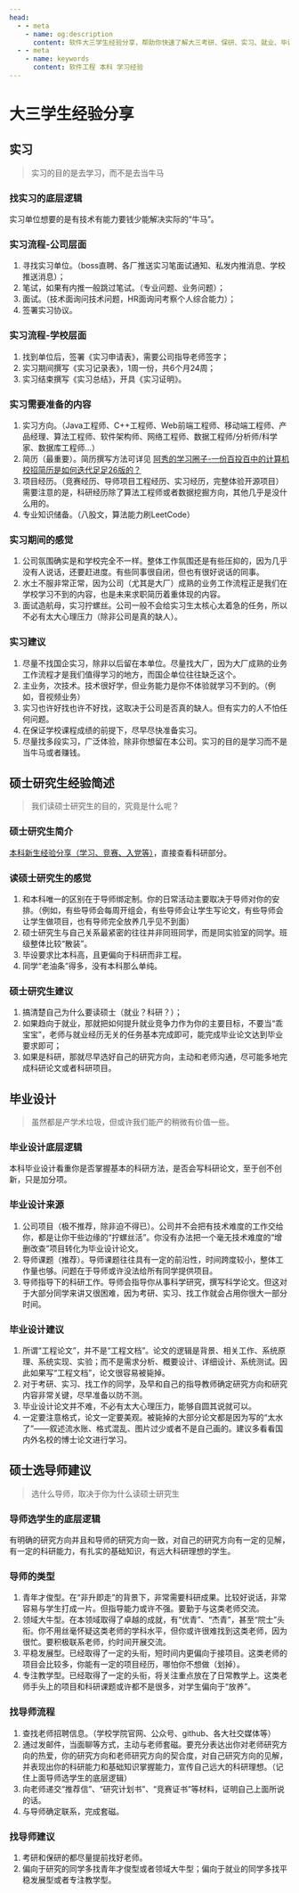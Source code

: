 ```yaml
---
head:
  - - meta
    - name: og:description
      content: 软件大三学生经验分享，帮助你快速了解大三考研、保研、实习、就业、毕设等方向的相关经验。
  - - meta
    - name: keywords
      content: 软件工程 本科 学习经验
---
```


# 大三学生经验分享

## 实习

> 实习的目的是去学习，而不是去当牛马

### 找实习的底层逻辑

实习单位想要的是有技术有能力要钱少能解决实际的“牛马”。

### 实习流程-公司层面

1. 寻找实习单位。（boss直聘、各厂推送实习笔面试通知、私发内推消息、学校推送消息）；
2. 笔试，如果有内推一般跳过笔试。（专业问题、业务问题）；
3. 面试。（技术面询问技术问题，HR面询问考察个人综合能力）；
4. 签署实习协议。

### 实习流程-学校层面

1. 找到单位后，签署《实习申请表》，需要公司指导老师签字；
2. 实习期间撰写《实习记录表》，1周一份，共6个月24周；
3. 实习结束撰写《实习总结》，开具《实习证明》。

### 实习需要准备的内容

1. 实习方向。（Java工程师、C++工程师、Web前端工程师、移动端工程师、产品经理、算法工程师、软件架构师、网络工程师、数据工程师/分析师/科学家、数据库工程师...）
2. 简历（最重要）。简历撰写方法可详见 [阿秀的学习圈子-一份百投百中的计算机校招简历是如何迭代足足26版的？
](https://interviewguide.cn/notes/05-xiustar/03-resume/01-01-%E4%B8%80%E4%BB%BD%E7%99%BE%E6%8A%95%E7%99%BE%E4%B8%AD%E7%9A%84%E8%AE%A1%E7%AE%97%E6%9C%BA%E6%A0%A1%E6%8B%9B%E7%AE%80%E5%8E%86%E6%98%AF%E5%A6%82%E4%BD%95%E8%BF%AD%E4%BB%A3%E8%B6%B3%E8%B6%B326%E7%89%88%E7%9A%84.html)
3. 项目经历。（竞赛经历、导师项目工程经历、实习经历，完整体验开源项目）需要注意的是，科研经历除了算法工程师或者数据挖掘方向，其他几乎是没什么用的。
4. 专业知识储备。（八股文，算法能力刷LeetCode）

### 实习期间的感觉

1. 公司氛围确实是和学校完全不一样。整体工作氛围还是有些压抑的，因为几乎没有人说话，还要赶进度。有些同事很自闭，但也有很好说话的同事。
2. 水土不服非常正常，因为公司（尤其是大厂）成熟的业务工作流程正是我们在学校学习不到的内容，也是未来求职简历着重体现的内容。
3. 面试造航母，实习拧螺丝。公司一般不会给实习生太核心太着急的任务，所以不必有太大心理压力（除非公司是真的缺人）。

### 实习建议

1. 尽量不找国企实习，除非以后留在本单位。尽量找大厂，因为大厂成熟的业务工作流程才是我们值得学习的地方，而国企单位往往缺乏这个。
2. 主业务，次技术。技术很好学，但业务能力是你不体验就学习不到的。（例如，音视频业务）
3. 实习也许好找也许不好找，这取决于公司是否真的缺人。但有实力的人不怕任何问题。
4. 在保证学校课程成绩的前提下，尽早尽快准备实习。
5. 尽量找多段实习，广泛体验，除非你想留在本公司。实习的目的是学习而不是当牛马或者赚钱。

## 硕士研究生经验简述

> 我们读硕士研究生的目的，究竟是什么呢？

### 硕士研究生简介

[本科新生经验分享（学习、竞赛、入党等）](https://ssegsa.github.io/practice/other/undergraduate-study-experience-01.html)，直接查看科研部分。

### 读硕士研究生的感觉

1. 和本科唯一的区别在于导师绑定制。你的日常活动主要取决于导师对你的安排。（例如，有些导师会每周开组会，有些导师会让学生写论文，有些导师会让学生做项目，也有导师完全放养几乎见不到面）
2. 硕士研究生与自己关系最紧密的往往并非同班同学，而是同实验室的同学。班级整体比较“散装”。
3. 毕设要求比本科高，且更偏向于科研而非工程。
4. 同学“老油条”得多，没有本科那么单纯。

### 硕士研究生建议

1. 搞清楚自己为什么要读硕士（就业？科研？）；
2. 如果趋向于就业，那就把如何提升就业竞争力作为你的主要目标，不要当“乖宝宝”，老师与就业经历无关的任务基本完成即可，能完成毕业论文达到毕业要求即可；
3. 如果是科研，那就尽早选好自己的研究方向，主动和老师沟通，尽可能多地完成科研论文或者科研项目。

## 毕业设计

> 虽然都是产学术垃圾，但或许我们能产的稍微有价值一些。

### 毕业设计底层逻辑

本科毕业设计看重你是否掌握基本的科研方法，是否会写科研论文，至于创不创新，只是加分项。

### 毕业设计来源

1. 公司项目（极不推荐，除非迫不得已）。公司并不会把有技术难度的工作交给你，都是让你干些边缘的“拧螺丝活”。你没有办法把一个毫无技术难度的“增删改查”项目转化为毕业设计论文。
2. 导师课题（推荐）。导师课题往往具有一定的前沿性，时间跨度较小，整体工作量也够。问题在于导师或许没法给所有同学提供项目。
3. 导师指导下的科研工作。导师会指导你从事科学研究，撰写科学论文。但这对于大部分同学来讲又很困难，因为考研、实习、找工作就会占用你很大一部分时间。

### 毕业设计建议

1. 所谓“工程论文”，并不是“工程文档”。论文的逻辑是背景、相关工作、系统原理、系统实现、实验；而不是需求分析、概要设计、详细设计、系统测试。因此如果写“工程文档”，论文很容易被毙掉。
2. 对于考研、实习、找工作的同学，及早和自己的指导教师确定研究方向和研究内容非常关键，尽早准备以防不测。
3. 毕业设计论文并不难，不必有太大心理压力，能够自圆其说就可以。
4. 一定要注意格式，论文一定要美观。被毙掉的大部分论文都是因为写的“太水了”——叙述流水账、格式混乱、图片过少或者不是自己画的。建议多看看国内外名校的博士论文进行学习。

## 硕士选导师建议

> 选什么导师，取决于你为什么读硕士研究生

### 导师选学生的底层逻辑

有明确的研究方向并且和导师的研究方向一致，对自己的研究方向有一定的见解，有一定的科研能力，有扎实的基础知识，有远大科研理想的学生。

### 导师的类型

1. 青年才俊型。在“非升即走”的背景下，非常需要科研成果。比较好说话，非常容易与学生打成一片。但指导能力或许不强。要勤于与这类老师交流。
2. 领域大牛型。在本领域取得了卓越的成就，有“优青”、“杰青”，甚至“院士”头衔。你不用丝毫怀疑这类老师的学科水平，但你或许很难找到这类老师，因为很忙。要积极联系老师，约时间开展交流。
3. 平稳发展型。已经取得了一定的头衔，短时间内更偏向于接项目。这类老师的项目会比较多，你能有一定的项目经历，哪怕你不想做（划掉）。
4. 专注教学型。已经取得了一定的头衔，将关注重点放在了日常教学上。这类老师手头上的项目和科研课题或许都不是很多，对学生偏向于“放养”。

### 找导师流程

1. 查找老师招聘信息。（学校学院官网、公众号、github、各大社交媒体等）
2. 通过发邮件，当面聊等方式，主动与老师套磁。要充分表达出你对老师研究方向的热爱，你的研究方向和老师研究方向的契合度，对自己研究方向的见解，并表现出你的科研能力和基础知识掌握能力，宣传自己远大的科研理想。（记住上面导师选学生的底层逻辑）
3. 向老师递交“推荐信”、“研究计划书”、“竞赛证书”等材料，证明自己上面所说的话。
4. 与导师确定联系，完成套磁。

### 找导师建议

1. 考研和保研的都尽量提前找好老师。
2. 偏向于研究的同学多找青年才俊型或者领域大牛型；偏向于就业的同学多找平稳发展型或者专注教学型。